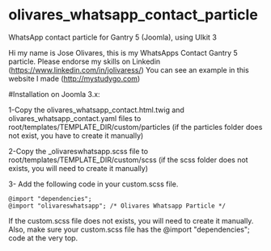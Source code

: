 # olivares_whatsapp_contact_particle
WhatsApp contact particle for Gantry 5 (Joomla), using UIkit 3

Hi my name is Jose Olivares, this is my WhatsApps Contact  Gantry 5 particle. Please endorse my skills on Linkedin (https://www.linkedin.com/in/jolivaress/)   You can see an example in this website I made (http://mystudygo.com)



#Installation on Joomla 3.x:

1-Copy the olivares_whatsapp_contact.html.twig and olivares_whatsapp_contact.yaml files to root/templates/TEMPLATE_DIR/custom/particles (if the particles folder does not exist, you have to create it manually)

2-Copy the _olivareswhatsapp.scss file to root/templates/TEMPLATE_DIR/custom/scss (if the scss folder does not exists, you will need to create it manually)

3- Add the following code in your custom.scss file.

	@import "dependencies";
	@import "olivareswhatsapp"; /* Olivares Whatsapp Particle */

  If the custom.scss file does not exists, you will need to create it manually. Also, make sure your custom.scss file has the @import "dependencies"; code at the very top.
